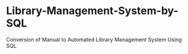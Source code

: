 # Library-Management-System-by-SQL
Conversion of Manual to Automated Library Management System Using SQL
